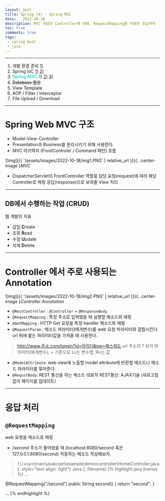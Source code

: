```yaml
---
layout: post
title: Spring (4) - Spring MVC
date:   2022-10-18
description: MVC 개념과 Controller에 대해, RequestMapping을 이용한 응답처리
toc: true
comments: true
tags:
 - spring boot
 - java
---
```

---
1. 개발 환경 준비 [1)](/2022/10/Spring-(1)-%EA%B0%9C%EB%B0%9C-%ED%99%98%EA%B2%BD-%EC%A4%80%EB%B9%84/)
2. Spring IoC [1)](/2022/10/Spring-(2)-Spring-IoC/) [2)](/2022/10/Spring-(3)-Spring-IoC-2nd/)
3. <span style="color:Turquoise">**Spring MVC**</span> <span style="color:SteelBlue">**1)**</span> [2)](/2022/10/Spring-(5)-Spring-MVC-2nd/) [3)](/2022/10/Spring-(6)-Spring-MVC-3rd/)
4. <del>Database 활용</del>
5. View Template
6. AOP / Filter / Interceptor
7. File Upload / Download

---
# Spring Web MVC 구조
* Model-View-Controller
* Presentation과 Business를 분리시키기 위해 사용한다.
* MVC 아키텍처 (FrontControler / Command 패턴) 흐름

![img]({{ '/assets/images/2022-10-18/img1.PNG' | relative_url }}){: .center-image }*MVC*

* DispatcherServlet이 FrontController 역할을 담당
    요청(request)에 따라 해당 Controller로 매핑
    응답(response)으로 보여줄 View 처리


---
## DB에서 수행하는 작업 (CRUD)
웹 개발의 지표

* 삽입 **C**reate
* 조회 **R**ead
* 수정 **U**pdate
* 삭제 **D**elete

---
# Controller 에서 주로 사용되는 Annotation

![img]({{ '/assets/images/2022-10-18/img2.PNG' | relative_url }}){: .center-image }*Controller Annotation*

* `@RestController` : `@Controller` + `@ResponseBody`
* `@RequestMapping` : 특정 주소로 입력됐을 때 실행할 메소드와 매핑
* `@GetMapping` : HTTP Get 요청을 특정 handler 메소드와 매핑
* `@RequestParam` : 메소드 파라미터(매개변수)를 web 요청 파라미터와 결합시킨다.
    url 뒤에 붙는 파라미터값을 가져올 때 사용한다.

>http://www.주소.com/longin?id=아이디&pw=패스워드
url 주소의 ? 뒤가 파라미터(매개변수), = 기준으로 Lv는 변수명, Rv는 값

* `@ModelAttribute`: web view에 노출할 model attribute에 반환할 메소드나 메소드 파라미터를 묶어준다.
* `@RequstBody`: REST 통신을 하는 메소드
    대표적 REST통신: AJAX기술 (새로고침 없이 페이지를 업데이트)

---
# 응답 처리

## `@RequestMapping`
web 요청을 메소드로 매핑

* /second 주소가 들어왔을 때 (localhost:8080/second 혹은 127.0.0.1:8080/second) 작동하는 메소드 작성해보자

> `file`\src\main\java\com\example\demo\controller\HomeController.java
{: style="text-align: right"}
>Java
{:.filename}
{% highlight java linenos %}
...

@RequestMapping("/second")
public String second() {
    return "second";
}

...
{% endhighlight %}